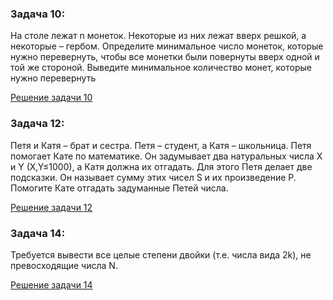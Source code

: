 ### Задача 10:
На столе лежат n монеток. Некоторые из них лежат вверх решкой, 
а некоторые – гербом. Определите минимальное число монеток, которые нужно перевернуть, 
чтобы все монетки были повернуты вверх одной и той же стороной.
Выведите минимальное количество монет, которые нужно перевернуть

[Решение задачи 10](ex10.py)

### Задача 12: 
Петя и Катя – брат и сестра. Петя – студент, а Катя – школьница. Петя помогает Кате
по математике. Он задумывает два натуральных числа X и Y (X,Y≤1000), а Катя должна их отгадать.
Для этого Петя делает две подсказки. Он называет сумму этих чисел S и их произведение P. 
Помогите Кате отгадать задуманные Петей числа. 

[Решение задачи 12](ex12.py)

### Задача 14: 
Требуется вывести все целые степени двойки (т.е. числа вида 2k), не превосходящие числа N.

[Решение задачи 14](ex14.py)

